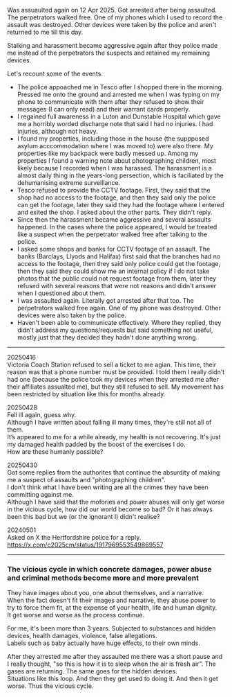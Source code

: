 Was assuaulted again on 12 Apr 2025. Got arrested after being assaulted. The perpetrators walked free. One of my phones which I used to record the assault was destroyed. Other devices were taken by the police and aren't returned to me till this day.

Stalking and harassment became aggressive again after they police made me instead of the perpetrators the suspects and retained my remaining devices.

Let's recount some of the events.

- The police appoached me in Tesco after I shopped there in the morning. Pressed me onto the ground and arrested me when I was typing on my phone to communicate with them after they refused to show their messages (I can only read) and their warrant cards properly.
- I regained full awareness in a Luton and Dunstable Hospital which gave me a horribly worded discharge note that said I had no injuries. I had injuries, although not heavy.
- I found my properties, including those in the house (the suppposed asylum acccommodation where I was moved to) were also there. My properties like my backpack were badly messed up. Among my properties I found a warning note about photographing children, most likely because I recorded when I was harassed. The harassment is a almost daily thing in the years-long persection, which is faciliated by the dehumanising extreme surveillance.
- Tesco refused to provide the CCTV footage. First, they said that the shop had no access to the footage, and then they said only the police can get the footage, later they said they had the footage where I entered and exited the shop. I asked about the other parts. They didn't reply.
- Since then the harassment became aggressive and several assaults happened. In the cases where the police appeared, I would be treated like a suspect when the perpetrator walked free after talking to the police.
- I asked some shops and banks for CCTV footage of an assault. The banks (Barclays, Llyods and Halifax) first said that the branches had no access to the footage, then they said only police could get the footage, then they said they could show me an internal policy if I do not take photos that the public could not request footage from them, later they refused with several reasons that were not reasons and didn't answer when I questioned about them.
- I was assaulted again. Literally got arrested after that too. The perpetrators walked free again. One of my phone was destroyed. Other devices were also taken by the police.
- Haven't been able to communicate effectively. Where they replied, they didn't address my questions/requests but said something not useful, mostly just that they decided they hadn't done anything wrong.

---

20250416\
Victoria Coach Station refused to sell a ticket to me agian. This time, their reason was that a phone number must be provided. I told them I really didn't had one (because the police took my devices when they arrested me after their affiliates assualted me), but they still refused to sell. My movement has been restricted by situation like this for months already.

20250428\
Fell ill again, guess why.\
Although I have written about falling ill many times, they're still not all of them.\
It’s appeared to me for a while already, my health is not recovering. It's just my damaged health padded by the boost of the exercises I do.\
How are these humanly possible?

20250430\
Got some replies from the authorites that continue the absurdity of making me a suspect of assaults and "photographing children".\
I don't think what I have been writing are all the crimes they have been committing against me.\
Although I have said that the mofories and power abuses will only get worse in the vicious cycle, how did our world become so bad? Or it has always been this bad but we (or the ignorant I) didn't realise?

20240501\
Asked on X the Hertfordshire police for a reply. https://x.com/c2025cm/status/1917969553549869557

---

### The vicious cycle in which concrete damages, power abuse and criminal methods become more and more prevalent
They have images about you, one about themselves, and a narrative.\
When the fact doesn't fit their images and narrative, they abuse power to try to force them fit, at the expense of your health, life and human dignity.\
It get worse and worse as the process continue.

For me, it's been more than 3 years. Subjected to substances and hidden devices, health damages, violence, false allegations.\
Labels such as baby actually have huge effects, to their own minds.

After they arrested me after they assaulted me there was a short pause and I really thought, "so this is how it is to sleep when the air is fresh air". The gases are returning. The same goes for the hidden devices.\
Situations like this loop. And then they get used to doing it. And then it get worse. Thus the vicious cycle.
